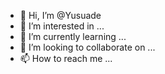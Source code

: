- 👋 Hi, I’m @Yusuade
- 👀 I’m interested in ...
- 🌱 I’m currently learning ...
- 💞️ I’m looking to collaborate on ...
- 📫 How to reach me ...

<!---
Yusuade/Yusuade is a ✨ special ✨ repository because its `README.md` (this file) appears on your GitHub profile.
You can click the Preview link to take a look at your changes.
--->
